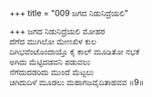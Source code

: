+++
title = "009 ಜಗದ ನಿಡುನಿದ್ರೆಯಲಿ"

+++
ಜಗದ ನಿಡುನಿದ್ರೆಯಲಿ ಮೋಹರ  
ದೆಗೆದ ಮುಗಿಲೋ ಮೇಣಖಿಳ ಕುಲ  
ದಿಗಿಭವೆಂಟೊಂದಾಯ್ತೊ ಕೈ ಕಾಲ್ ಮೂಡಿತೋ ನಭಕೆ  
ಅಗಿದು ಮೆಟ್ಟಿದಡವನಿ ಪಡುವಲು  
ನೆಗೆದುದಡರಿದು ಮುಂದೆ ಮೆಟ್ಟಲು  
ಚಿಗಿದುದಿಳೆ ಮೂಡಲು ಮಹಾಗಜವೈದಿತಾಹವವ    ॥9॥